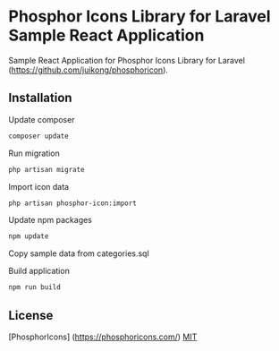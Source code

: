 # Phosphor Icons Library for Laravel Sample React Application

Sample React Application for Phosphor Icons Library for Laravel (https://github.com/juikong/phosphoricon).

## Installation

Update composer

```bash
composer update
```

Run migration

```bash
php artisan migrate
```

Import icon data

```bash
php artisan phosphor-icon:import
```

Update npm packages

```bash
npm update
```

Copy sample data from categories.sql

Build application

```bash
npm run build
```

## License

[PhosphorIcons] (https://phosphoricons.com/)
[MIT](https://choosealicense.com/licenses/mit/)

